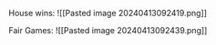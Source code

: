 House wins:
![[Pasted image 20240413092419.png]]

Fair Games:
![[Pasted image 20240413092439.png]]

